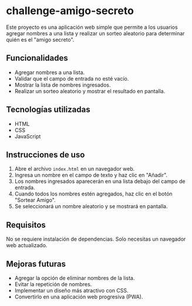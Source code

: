 # challenge-amigo-secreto
Este proyecto es una aplicación web simple que permite a los usuarios agregar nombres a una lista y realizar un sorteo aleatorio para determinar quién es el "amigo secreto".

## Funcionalidades
- Agregar nombres a una lista.
- Validar que el campo de entrada no esté vacío.
- Mostrar la lista de nombres ingresados.
- Realizar un sorteo aleatorio y mostrar el resultado en pantalla.

## Tecnologías utilizadas
- HTML
- CSS
- JavaScript

## Instrucciones de uso
1. Abre el archivo `index.html` en un navegador web.
2. Ingresa un nombre en el campo de texto y haz clic en "Añadir".
3. Los nombres ingresados aparecerán en una lista debajo del campo de entrada.
4. Cuando todos los nombres estén agregados, haz clic en el botón "Sortear Amigo".
5. Se seleccionará un nombre aleatorio y se mostrará en pantalla.

## Requisitos
No se requiere instalación de dependencias. Solo necesitas un navegador web actualizado.

## Mejoras futuras
- Agregar la opción de eliminar nombres de la lista.
- Evitar la repetición de nombres.
- Implementar un diseño más atractivo con CSS.
- Convertirlo en una aplicación web progresiva (PWA).
